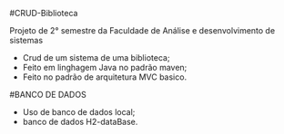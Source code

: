 #CRUD-Biblioteca

Projeto de 2° semestre da Faculdade de Análise e desenvolvimento de sistemas

 - Crud de um sistema de uma biblioteca;
 - Feito em linghagem Java no padrão maven;
 - Feito no padrão de arquitetura MVC basico.

#BANCO DE DADOS
 - Uso de banco de dados local;
 - banco de dados H2-dataBase.
